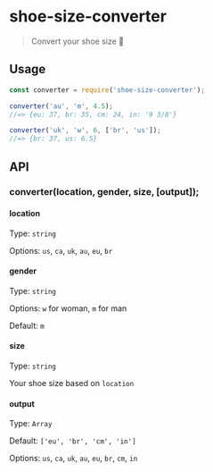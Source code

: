 # shoe-size-converter

> Convert your shoe size 👟

## Usage

```javascript
const converter = require('shoe-size-converter');

converter('au', 'm', 4.5);
//=> {eu: 37, br: 35, cm: 24, in: '9 3/8'}

converter('uk', 'w', 6, ['br', 'us']);
//=> {br: 37, us: 6.5}
```

## API

### converter(location, gender, size, [output]);

#### location
Type: `string`

Options: `us`, `ca`, `uk`, `au`, `eu`, `br`

#### gender
Type: `string`

Options: `w` for woman, `m` for man

Default: `m`

#### size
Type: `string`

Your shoe size based on `location`

#### output
Type: `Array`

Default: `['eu', 'br', 'cm', 'in']`

Options: `us`, `ca`, `uk`, `au`, `eu`, `br`, `cm`, `in`
